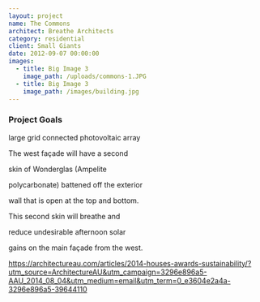 ```yaml
---
layout: project
name: The Commons
architect: Breathe Architects
category: residential
client: Small Giants
date: 2012-09-07 00:00:00
images:
  - title: Big Image 3
    image_path: /uploads/commons-1.JPG
  - title: Big Image 3
    image_path: /images/building.jpg
---
```



### Project Goals

large grid connected photovoltaic array

The west fa&ccedil;ade will have a second

skin of Wonderglas (Ampelite

polycarbonate) battened off the exterior

wall that is open at the top and bottom.

This second skin will breathe and

reduce undesirable afternoon solar

gains on the main fa&ccedil;ade from the west.

https://architectureau.com/articles/2014-houses-awards-sustainability/?utm_source=ArchitectureAU&utm_campaign=3296e896a5-AAU_2014_08_04&utm_medium=email&utm_term=0_e3604e2a4a-3296e896a5-39644110
